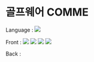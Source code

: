 # 골프웨어 COMME
Language : 
<img src="https://img.shields.io/badge/Java-3766AB?style=flat-square&logo=Java&logoColor=#007396"/></a>

Front : 
<img src="https://img.shields.io/badge/JS-3766AB?style=flat-square&logo=JavaScript&logoColor=#F7DF1E"/></a> 
<img src="https://img.shields.io/badge/CSS3-3766AB?style=flat-square&logo=CSS3&logoColor=#1572B6"/></a>
<img src="https://img.shields.io/badge/HTML5-3766AB?style=flat-square&logo=HTML5&logoColor=#E34F26"/></a>
<img src="https://img.shields.io/badge/Bootstrap-3766AB?style=flat-square&logo=Bootstrap&logoColor=#7952B3"/></a>

Back : 
